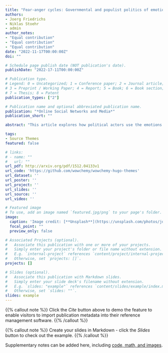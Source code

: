 ```yaml
---
title: "Fear-anger cycles: Governmental and populist politics of emotion (forthcoming)"
authors:
- Joerg Friedrichs
- Niklas Stoehr
- admin
author_notes:
- "Equal contribution"
- "Equal contribution"
- "Equal contribution"
date: "2022-11-17T00:00:00Z"
doi: ""

# Schedule page publish date (NOT publication's date).
publishDate: "2022-17-11T00:00:00Z"

# Publication type.
# Legend: 0 = Uncategorized; 1 = Conference paper; 2 = Journal article;
# 3 = Preprint / Working Paper; 4 = Report; 5 = Book; 6 = Book section;
# 7 = Thesis; 8 = Patent
publication_types: ["2"]

# Publication name and optional abbreviated publication name.
publication: "*Online Social Networks and Media*"
publication_short: ""

abstract: "This article explores how political actors use the emotions of fear and anger in what we call fear-anger contests. Our theory distinguishes between governmental and populist actors and posits that, in a contest for media attention and the hearts and minds of citizens, populists pursue a politics of anger whereas governmental actors pursue a politics of fear. To evaluate the theory, we examine two episodes of contentious politics: the 2016 Brexit referendum and the election of Donald Trump in the same year. We rely on automated sentiment analysis, using machine learning and emotion dictionaries to examine a dataset of social media posts on Twitter. In the case of Brexit, we find a fear-anger contest between Remain (“Project Fear”) and Leave (“Project Anger”). In the case of the 2016 US presidential election, we find a negativity contest where both parties reinforce each other’s negative emotions."

tags:
- Source Themes
featured: false

# links:
# - name: ""
#   url: ""
url_pdf: http://arxiv.org/pdf/1512.04133v1
url_code: 'https://github.com/wowchemy/wowchemy-hugo-themes'
url_dataset: ''
url_poster: ''
url_project: ''
url_slides: ''
url_source: ''
url_video: ''

# Featured image
# To use, add an image named `featured.jpg/png` to your page's folder. 
image:
  caption: 'Image credit: [**Unsplash**](https://unsplash.com/photos/jdD8gXaTZsc)'
  focal_point: ""
  preview_only: false

# Associated Projects (optional).
#   Associate this publication with one or more of your projects.
#   Simply enter your project's folder or file name without extension.
#   E.g. `internal-project` references `content/project/internal-project/index.md`.
#   Otherwise, set `projects: []`.
projects: []

# Slides (optional).
#   Associate this publication with Markdown slides.
#   Simply enter your slide deck's filename without extension.
#   E.g. `slides: "example"` references `content/slides/example/index.md`.
#   Otherwise, set `slides: ""`.
slides: example
---
```


{{% callout note %}}
Click the *Cite* button above to demo the feature to enable visitors to import publication metadata into their reference management software.
{{% /callout %}}

{{% callout note %}}
Create your slides in Markdown - click the *Slides* button to check out the example.
{{% /callout %}}

Supplementary notes can be added here, including [code, math, and images](https://wowchemy.com/docs/writing-markdown-latex/).
